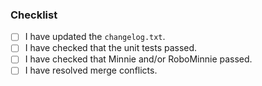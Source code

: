 ### Checklist
- [ ] I have updated the `changelog.txt`.
- [ ] I have checked that the unit tests passed.
- [ ] I have checked that Minnie and/or RoboMinnie passed.
- [ ] I have resolved merge conflicts.
